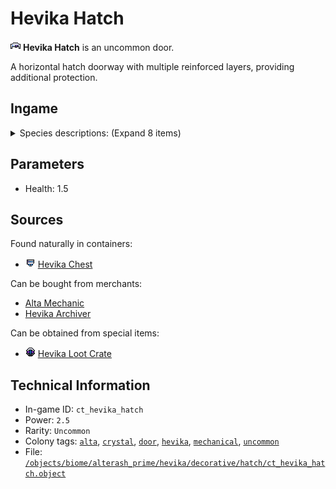 # Hevika Hatch

<img src="https://raw.githubusercontent.com/Ceterai/Enternia/main/objects/biome/alterash_prime/hevika/decorative/hatch/icon.png" alt="Hevika Hatch icon" loading="lazy" height=16px width="auto" /> **Hevika Hatch** is an uncommon door.

A horizontal hatch doorway with multiple reinforced layers, providing additional protection.

## Ingame

<details><summary>Species descriptions: (Expand 8 items)</summary>

- Alta: These hatches are often used as protection doorways in elevator shafts in underground alta labs.
- Apex: This door looks bulky, but indeed it gives a proper protection for everything on the other side.
- Avian: A massive rough hatch.
- Floran: Floran can ssstare at how thiss hatch opensss all day.
- Glitch: Approving. This hatch has waaaay too much protection.
- Human: I bet I can even blow up a bomb right here and it won't break. Wanna check it?
- Hylotl: This doorway was strengthened too much, like it was intended to be in some secret bunker or some kind of secret and really valuable lab.
- Novakid: Buddy, ain't you hidin' anythin' valuable on the other side? Why bother to be so sturdy and secure?

</details>

## Parameters

- Health: 1.5

## Sources

Found naturally in containers:

- <img src="https://raw.githubusercontent.com/Ceterai/Enternia/main/objects/biome/alterash_prime/hevika/decorative/chest/icon.png" alt="Hevika Chest icon" loading="lazy" height=16px width="auto" /> [Hevika Chest](https://ceterai.github.io/MyEnternia/Wiki/HevikaChest)

Can be bought from merchants:

- [Alta Mechanic](https://ceterai.github.io/MyEnternia/Wiki/AltaMechanic)
- [Hevika Archiver](https://ceterai.github.io/MyEnternia/Wiki/HevikaArchiver)

Can be obtained from special items:

- <img src="https://raw.githubusercontent.com/Ceterai/Enternia/main/items/active/alta/loot/biome/ct_hevika_loot.png" alt="Hevika Loot Crate icon" loading="lazy" height=16px width="auto" /> [Hevika Loot Crate](https://ceterai.github.io/MyEnternia/Wiki/HevikaLootCrate)

## Technical Information

- In-game ID: `ct_hevika_hatch`
- Power: `2.5`
- Rarity: `Uncommon`
- Colony tags: [`alta`](https://ceterai.github.io/MyEnternia/Wiki/Tags/Alta), [`crystal`](https://ceterai.github.io/MyEnternia/Wiki/Tags/Crystal), [`door`](https://ceterai.github.io/MyEnternia/Wiki/Tags/Door), [`hevika`](https://ceterai.github.io/MyEnternia/Wiki/Tags/Hevika), [`mechanical`](https://ceterai.github.io/MyEnternia/Wiki/Tags/Mechanical), [`uncommon`](https://ceterai.github.io/MyEnternia/Wiki/Tags/Uncommon)
- File: [`/objects/biome/alterash_prime/hevika/decorative/hatch/ct_hevika_hatch.object`](https://github.com/Ceterai/Enternia/blob/main/objects/biome/alterash_prime/hevika/decorative/hatch/ct_hevika_hatch.object)
